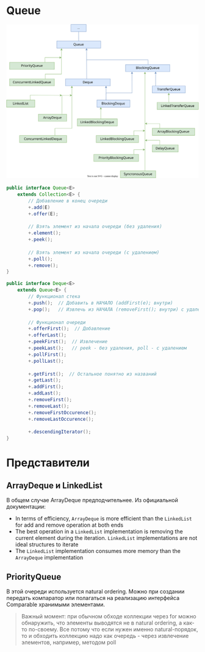 # Queue

![coll_iface_concrete_queue.drawio](img/coll_iface_concrete_queue.drawio.svg)

```java
public interface Queue<E>
	extends Collection<E> {
        // Добавление в конец очереди
        +.add(E)
        +.offer(E);

        // Взять элемент из начала очереди (без удаления)
        +.element();    
        +.peek();
    
        // Взять элемент из начала очереди (с удалением)
        +.poll();
        +.remove();
}
```

```java
public interface Deque<E>
	extends Queue<E> {
        // Функционал стека
        +.push();  // Добавить в НАЧАЛО (addFirst(e); внутри)
        +.pop();   // Извлечь из НАЧАЛА (removeFirst(); внутри) с удалением
    
        // Функционал очереди
        +.offerFirst();  // Добавление
        +.offerLast();
        +.peekFirst();  // Извлечение
        +.peekLast();   // peek - без удаления, poll - с удалением
        +.pollFirst();  
        +.pollLast();
    
        +.getFirst();  // Остальное понятно из названий
        +.getLast();
        +.addFirst();
        +.addLast();
        +.removeFirst();
        +.removeLast();
        +.removeFirstOccurence();
        +.removeLastOccurence();
    
        +.descendingIterator();
}
```

# Представители

## ArrayDeque и LinkedList

В общем случае ArrayDeque предподчительнее. Из официальной документации:

* In terms of efficiency, `ArrayDeque` is more efficient than the `LinkedList` for add and remove operation at both ends
* The best operation in a `LinkedList` implementation is removing  the current element during the iteration. `LinkedList` implementations are not ideal structures to iterate
* The `LinkedList` implementation consumes more memory than the `ArrayDeque` implementation

## PriorityQueue

В этой очереди используется natural ordering. Можно при создании передать компаратор или полагаться на реализацию интерфейса Comparable хранимыми элементами.

> Важный момент: при обычном обходе коллекции через for можно обнаружить, что элементы выводятся не в natural ordering, а как-то по-своему. Все потому что если нужен именно natural-порядок, то и обходить коллекцию надо как очередь - через извлечение элементов, например, методом poll